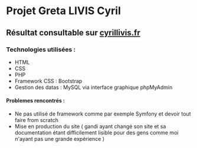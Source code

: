 # Projet Greta LIVIS Cyril

## Résultat consultable sur [cyrillivis.fr](http://cyrillivis.fr)

### Technologies utilisées :

- HTML
- CSS
- PHP
- Framework CSS : Bootstrap
- Gestion des datas : MySQL via interface graphique phpMyAdmin

#### Problemes rencontrés :

- Ne pas utilisé de framework comme par exemple Symfony et devoir tout faire from scratch
- Mise en production du site ( gandi ayant changé son site et sa documentation étant difficilement lisible pour des gens comme moi n'ayant pas une grande expérience )
